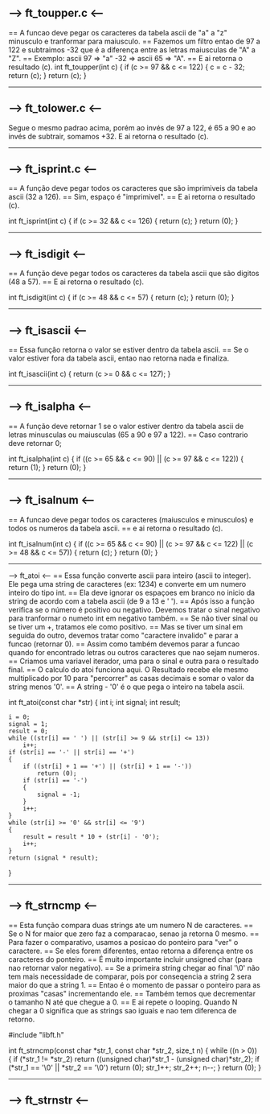 --> ft_toupper.c  <--
---------------------
== A funcao deve pegar os caracteres da tabela ascii de "a" a "z" minusculo e tranformar para maiusculo.
== Fazemos um filtro entao de 97 a 122 e subtraimos -32 que é a diferença entre as letras maiusculas de "A" a "Z".
== Exemplo: ascii 97 => "a" -32 => ascii 65 => "A".
== E ai retorna o resultado (c).
int	ft_toupper(int c)
{
	if (c >= 97 && c <= 122)
	{
		c = c - 32;
		return (c);
	}
	return (c);
}

---------------------

--> ft_tolower.c <--
--------------------
Segue o mesmo padrao acima, porém ao invés de 97 a 122, é 65 a 90 e ao invés de subtrair, somamos +32.
E ai retorna o resultado (c).

---------------------

--> ft_isprint.c <--
--------------------
== A função deve pegar todos os caracteres que são imprimiveis da tabela ascii (32 a 126).
== Sim, espaço é "imprimivel".
== E ai retorna o resultado (c).

int	ft_isprint(int c)
{
	if (c >= 32 && c <= 126)
	{
		return (c);
	}
	return (0);
}

---------------------

--> ft_isdigit <--
------------------
== A função deve pegar todos os caracteres da tabela ascii que são digitos (48 a 57).
== E ai retorna o resultado (c).

int	ft_isdigit(int c)
{
	if (c >= 48 && c <= 57)
	{
		return (c);
	}
	return (0);
}

---------------------

--> ft_isascii <--
------------------
== Essa função retorna o valor se estiver dentro da tabela ascii.
== Se o valor estiver fora da tabela ascii, entao nao retorna nada e finaliza.

int	ft_isascii(int c)
{
	return (c >= 0 && c <= 127);
}

---------------------

--> ft_isalpha <--
------------------
== A função deve retornar 1 se o valor estiver dentro da tabela ascii de letras minusculas ou maiusculas (65 a 90 e 97 a 122).
== Caso contrario deve retornar 0;

int	ft_isalpha(int c)
{
	if ((c >= 65 && c <= 90) || (c >= 97 && c <= 122))
	{
		return (1);
	}
	return (0);
}

---------------------

--> ft_isalnum <--
------------------
== A funcao deve pegar todos os caracteres (maiusculos e minusculos) e todos os numeros da tabela ascii.
== e ai retorna o resultado (c).

int	ft_isalnum(int c)
{
	if ((c >= 65 && c <= 90) || (c >= 97 && c <= 122) || (c >= 48 && c <= 57))
	{
		return (c);
	}
	return (0);
}

---------------------

--> ft_atoi <--
== Essa função converte ascii para inteiro (ascii to integer). Ele pega uma string de caracteres (ex: 1234) e converte em um numero inteiro do tipo int.
== Ela deve ignorar os espaçoes em branco no inicio da string de acordo com a tabela ascii (de 9 a 13 e ' ').
== Após isso a função verifica se o número é positivo ou negativo. Devemos tratar o sinal negativo para tranformar o numeto int em negativo também.
== Se não tiver sinal ou se tiver um +, tratamos ele como positivo.
== Mas se tiver um sinal em seguida do outro, devemos tratar como "caractere invalido" e parar a funcao (retornar 0).
== Assim como também devemos parar a funcao quando for encontrado letras ou outros caracteres que nao sejam numeros.
== Criamos uma variavel iterador, uma para o sinal e outra para o resultado final.
== O calculo do atoi funciona aqui. O Resultado recebe ele mesmo multiplicado por 10 para "percorrer" as casas decimais e somar o valor da string menos '0'.
== A string - '0' é o que pega o inteiro na tabela ascii.

int	ft_atoi(const char *str)
{
	int	i;
	int	signal;
	int	result;

	i = 0;
	signal = 1;
	result = 0;
	while ((str[i] == ' ') || (str[i] >= 9 && str[i] <= 13))
		i++;
	if (str[i] == '-' || str[i] == '+')
	{
		if ((str[i] + 1 == '+') || (str[i] + 1 == '-'))
			return (0);
		if (str[i] == '-')
		{
			signal = -1;
		}
		i++;
	}
	while (str[i] >= '0' && str[i] <= '9')
	{
		result = result * 10 + (str[i] - '0');
		i++;
	}
	return (signal * result);
}

---------------------

--> ft_strncmp <--
------------------
== Esta função compara duas strings ate um numero N de caracteres.
== Se o N for maior que zero faz a comparacao, senao ja retorna 0 mesmo.
== Para fazer o comparativo, usamos a posicao do ponteiro para "ver" o caractere.
== Se eles forem diferentes, entao retorna a diferença entre os caracteres do ponteiro.
== É muito importante incluir unsigned char (para nao retornar valor negativo).
== Se a primeira string chegar ao final '\0' não tem mais necessidade de comparar, pois por conseqencia a string 2 sera maior do que a string 1.
== Entao é o momento de passar o ponteiro para as proximas "casas" incrementando ele.
== Também temos que decrementar o tamanho N até que chegue a 0.
== E ai repete o looping. Quando N chegar a 0 significa que as strings sao iguais e nao tem diferenca de retorno.

#include "libft.h"

int	ft_strncmp(const char *str_1, const char *str_2, size_t n)
{
	while ((n > 0))
	{
		if (*str_1 != *str_2)
			return ((unsigned char)*str_1 - (unsigned char)*str_2);
		if (*str_1 == '\0' || *str_2 == '\0')
			return (0);
		str_1++;
		str_2++;
		n--;
	}
	return (0);
}

---------------------

--> ft_strnstr <--
------------------
